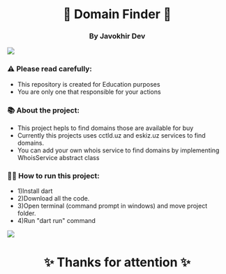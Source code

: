 <h1 align="center"> 🤩 Domain Finder 🤩 </h1>
<h3 align="center">By Javokhir Dev</h3>

<img src="https://yata-apix-a9caea66-ad78-425f-aa08-e292558ebb65.lss.locawebcorp.com.br/b7c7dbff38ae4f419c94ce8d2254b9d9.png"> 

### ⚠️ Please read carefully:
- This repository is created for Education purposes 
- You are only one that responsible for your actions

### 📚 About the project:
- This project hepls to find domains those are available for buy
- Currently this projects uses cctld.uz and eskiz.uz services to find domains.
- You can add your own whois service to find domains by implementing WhoisService abstract class

### 🏃‍♂️ How to run this project:
- 1)Install dart
- 2)Download all the code.
- 3)Open terminal (command prompt in windows) and move project folder. 
- 4)Run "dart run" command

<img src="https://yata-apix-a9caea66-ad78-425f-aa08-e292558ebb65.lss.locawebcorp.com.br/b7c7dbff38ae4f419c94ce8d2254b9d9.png"> 

<h1 align="center">
✨ Thanks for attention ✨
  
